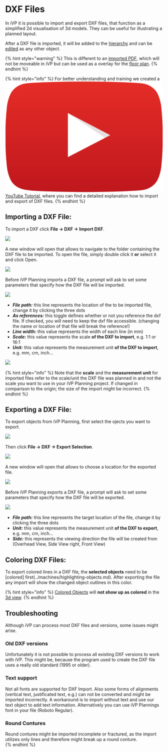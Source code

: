 # DXF Files

In iVP it is possible to import and export DXF files, that function as a simplified 2d visualisation of 3d models. They can be useful for illustrating a planned layout.

After a DXF file is imported, it will be added to the [hierarchy](../user-interface/the-machine-list.md) and can be [edited](../machines/selecting-and-moving-objects.md) as any other object.

{% hint style="warning" %}
This is different to an [imported PDF](../getting-started/importing-pdfs.md), which will not be moveable in iVP but can be used as a overlay for the [floor plan](../user-interface/the-floor-plan.md).
{% endhint %}

{% hint style="info" %}
For better understanding and training we created a [<img src="../../../.gitbook/assets/YouTube_icon.png" alt="" data-size="line"> YouTube Tutorial](https://www.youtube.com/watch?v=Maxivv824Dk&list=PLlzoGkRUR67houzn5F5ejD3R-kQrDcps5&index=18), where you can find a detailed explanation how to import and export of DXF files.
{% endhint %}

## Importing a DXF File:

To import a DXF click **File -> DXF -> Import DXF**. 

![](../../../.gitbook/assets/DXF\_Import\_open.jpg)

A new window will open that allows to navigate to the folder containing the DXF file to be imported. To open the file, simply double click it **or** select it and click Open.

![](../../../.gitbook/assets/DXF\_Import\_file.jpg)

Before iVP Planning imports a DXF file, a prompt will ask to set some parameters that specify how the DXF file will be imported. 

![](../../../.gitbook/assets/DXF\_Import\_settings.jpg)

* _**File path:**_ this line represents the location of the to be imported file, change it by clicking the three dots
* _**As references:**_ this toggle defines whether or not you reference the dxf file. If checked, you will need to keep the dxf file accessible. (changing the name or location of that file will break the reference!) 
* _**Line width:**_ this value represents the width of each line (in mm)
* _**Scale:**_ this value represents the scale **of the DXF to import**, e.g. 1:1 or 16:1
* _**Unit:**_ this value represents the measurement unit **of the DXF to import**, e.g. mm, cm, inch...

![](../../../.gitbook/assets/DXF\_Import\_comparison.jpg)

{% hint style="info" %}
Note that the **scale** and the **measurement unit** for imported files refer to the scale/unit the DXF file was planned in and not the scale you want to use in your iVP Planning project. If changed in comparison to the origin; the size of the import might be incorrect.
{% endhint %}

## Exporting a DXF File:

To export objects from iVP Planning, first select the ojects you want to export.

![](../../../.gitbook/assets/DXF\_Export\_selection.jpg)

Then click **File -> DXF -> Export Selection**.

![](../../../.gitbook/assets/DXF\_Export\_open.jpg)

A new window will open that allows to choose a location for the exported file.

![](../../../.gitbook/assets/DXF\_Export\_file.jpg)

Before iVP Planning exports a DXF file, a prompt will ask to set some parameters that specify how the DXF file will be exported. 

![](../../../.gitbook/assets/DXF\_Export\_settings.jpg)


* _**File path:**_ this line represents the target location of the file, change it by clicking the three dots
* _**Unit:**_ this value represents the measurement unit **of the DXF to export**, e.g. mm, cm, inch...
* _**Side:**_ this represents the viewing direction the file will be created from (Overhead View, Side View right, Front View)

## Coloring DXF Files:

To export colored lines in a DXF file, the **selected objects** need to be [colored] first(../machines/highlighting-objects.md). After exporting the file any import will show the changed object outlines in this color.

{% hint style="info" %}
[Colored Objects](../machines/highlighting-objects.md) will **not show up as colored** in the [3d view](../user-interface/the-3d-panel.md).
{% endhint %}

## Troubleshooting
Although iVP can process most DXF files and versions, some issues might arise. 
### Old DXF versions
Unfortunately it is not possible to process all existing DXF versions to work with iVP. This might be, because the program used to create the DXF file uses a really old standard (1995 or older).
### Text support 
Not all fonts are supported for DXF Import. Also some forms of alignments (vertical text, justificated text, e.g.) can not be converted and might be imported incorrectly. A workaround is to import without text and use our text object to add text information. Alternatively you can use iVP Plannings font in your file (Roboto Regular).
### Round Contures
Round contures might be imported incomplete or fractured, as the import utilizes only lines and therefore might break up a round conture.  
{% endhint %}
